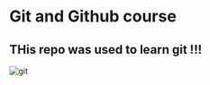 # Git and Github course

## THis repo was used to learn git !!!

![git](https://user-images.githubusercontent.com/27134705/110098455-83898800-7da0-11eb-863c-377a64513e59.jpg)

